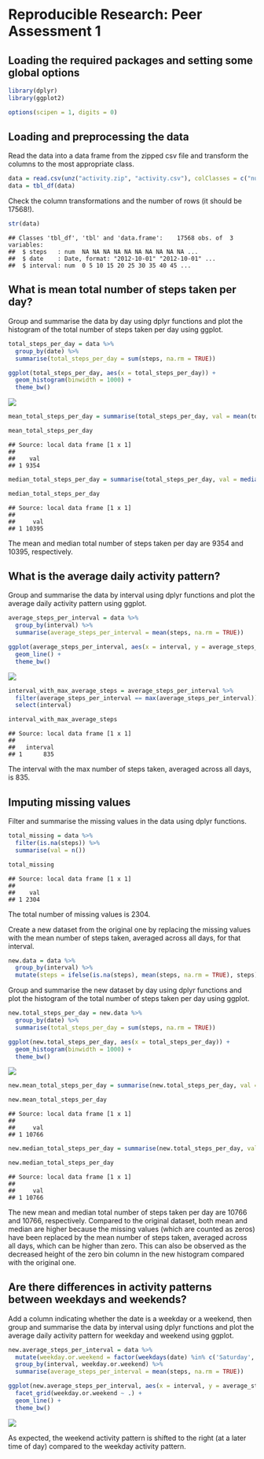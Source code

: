 # Reproducible Research: Peer Assessment 1

## Loading the required packages and setting some global options


```r
library(dplyr)
library(ggplot2)

options(scipen = 1, digits = 0)
```

## Loading and preprocessing the data

Read the data into a data frame from the zipped csv file and transform the columns to the most appropriate class.


```r
data = read.csv(unz("activity.zip", "activity.csv"), colClasses = c("numeric", "Date", "numeric"))
data = tbl_df(data)
```

Check the column transformations and the number of rows (it should be 17568!).


```r
str(data)
```

```
## Classes 'tbl_df', 'tbl' and 'data.frame':	17568 obs. of  3 variables:
##  $ steps   : num  NA NA NA NA NA NA NA NA NA NA ...
##  $ date    : Date, format: "2012-10-01" "2012-10-01" ...
##  $ interval: num  0 5 10 15 20 25 30 35 40 45 ...
```


## What is mean total number of steps taken per day?

Group and summarise the data by day using dplyr functions and plot the histogram of the total number of steps taken per day using ggplot.


```r
total_steps_per_day = data %>%
  group_by(date) %>%
  summarise(total_steps_per_day = sum(steps, na.rm = TRUE))

ggplot(total_steps_per_day, aes(x = total_steps_per_day)) +
  geom_histogram(binwidth = 1000) +
  theme_bw()
```

![](PA1_template_files/figure-html/unnamed-chunk-4-1.png) 

```r
mean_total_steps_per_day = summarise(total_steps_per_day, val = mean(total_steps_per_day))

mean_total_steps_per_day
```

```
## Source: local data frame [1 x 1]
## 
##    val
## 1 9354
```

```r
median_total_steps_per_day = summarise(total_steps_per_day, val = median(total_steps_per_day))

median_total_steps_per_day
```

```
## Source: local data frame [1 x 1]
## 
##     val
## 1 10395
```

The mean and median total number of steps taken per day are 9354 and 10395, respectively.

## What is the average daily activity pattern?

Group and summarise the data by interval using dplyr functions and plot the average daily activity pattern using ggplot.


```r
average_steps_per_interval = data %>%
  group_by(interval) %>%
  summarise(average_steps_per_interval = mean(steps, na.rm = TRUE))

ggplot(average_steps_per_interval, aes(x = interval, y = average_steps_per_interval)) +
  geom_line() +
  theme_bw()
```

![](PA1_template_files/figure-html/unnamed-chunk-5-1.png) 

```r
interval_with_max_average_steps = average_steps_per_interval %>%
  filter(average_steps_per_interval == max(average_steps_per_interval)) %>%
  select(interval)

interval_with_max_average_steps
```

```
## Source: local data frame [1 x 1]
## 
##   interval
## 1      835
```

The interval with the max number of steps taken, averaged across all days, is 835.

## Imputing missing values

Filter and summarise the missing values in the data using dplyr functions.


```r
total_missing = data %>%
  filter(is.na(steps)) %>%
  summarise(val = n())

total_missing
```

```
## Source: local data frame [1 x 1]
## 
##    val
## 1 2304
```

The total number of missing values is 2304.

Create a new dataset from the original one by replacing the missing values with the mean number of steps taken, averaged across all days, for that interval.


```r
new.data = data %>%
  group_by(interval) %>%
  mutate(steps = ifelse(is.na(steps), mean(steps, na.rm = TRUE), steps))
```

Group and summarise the new dataset by day using dplyr functions and plot the histogram of the total number of steps taken per day using ggplot.


```r
new.total_steps_per_day = new.data %>%
  group_by(date) %>%
  summarise(total_steps_per_day = sum(steps, na.rm = TRUE))

ggplot(new.total_steps_per_day, aes(x = total_steps_per_day)) +
  geom_histogram(binwidth = 1000) +
  theme_bw()
```

![](PA1_template_files/figure-html/unnamed-chunk-8-1.png) 

```r
new.mean_total_steps_per_day = summarise(new.total_steps_per_day, val = mean(total_steps_per_day))

new.mean_total_steps_per_day
```

```
## Source: local data frame [1 x 1]
## 
##     val
## 1 10766
```

```r
new.median_total_steps_per_day = summarise(new.total_steps_per_day, val = median(total_steps_per_day))

new.median_total_steps_per_day
```

```
## Source: local data frame [1 x 1]
## 
##     val
## 1 10766
```

The new mean and median total number of steps taken per day are 10766 and 10766, respectively. Compared to the original dataset, both mean and median are higher because the missing values (which are counted as zeros) have been replaced by the mean number of steps taken, averaged across all days, which can be higher than zero. This can also be observed as the decreased height of the zero bin column in the new histogram compared with the original one.

## Are there differences in activity patterns between weekdays and weekends?

Add a column indicating whether the date is a weekday or a weekend, then group and summarise the data by interval using dplyr functions and plot the average daily activity pattern for weekday and weekend using ggplot.


```r
new.average_steps_per_interval = data %>%
  mutate(weekday.or.weekend = factor(weekdays(date) %in% c('Saturday', 'Sunday') + 0L, levels=c(0,1), labels=c('weekday','weekend'))) %>%
  group_by(interval, weekday.or.weekend) %>%
  summarise(average_steps_per_interval = mean(steps, na.rm = TRUE))

ggplot(new.average_steps_per_interval, aes(x = interval, y = average_steps_per_interval)) +
  facet_grid(weekday.or.weekend ~ .) +
  geom_line() +
  theme_bw()
```

![](PA1_template_files/figure-html/unnamed-chunk-9-1.png) 

As expected, the weekend activity pattern is shifted to the right (at a later time of day) compared to the weekday activity pattern.

